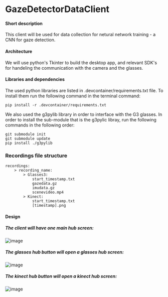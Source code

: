 # GazeDetectorDataClient
#### Short description
This client will be used for data collection for netural network training - a CNN for gaze detection.

#### Architecture
We will use python's Tkinter to build the desktop app, and relevant SDK's for handeling the communication with the camera and the glasses.

#### Libraries and dependencies
The used python libraries are listed in .devcontainer/requirements.txt file. To install them run the following command in the terminal command:
```
pip install -r .devcontainer/requirements.txt
```
We also used the g3pylib library in order to interface with the G3 glasses. In order to install the sub-module that is the g3pylic libray, run the following commands in the following order:
```
git submodule init
git submodule update
pip install ./g3pylib
```

### Recordings file structure
```
recordings: 
    > recording_name:
        > Glasses3:
            start_timestamp.txt
            gazedata.gz
            imudata.gz
            scenevideo.mp4
        > Kinect:
            start_timestamp.txt
            [timestamp].png
```

#### Design
##### The client will have one main hub screen:
![image](https://github.com/DanielB159/GazeDetectorDataClient/assets/107650756/aa32c0b8-49d1-409b-8fc3-bce0a77a90a4)

##### The glasses hub button will open a glasses hub screen:
![image](https://github.com/DanielB159/GazeDetectorDataClient/assets/107650756/fabc0a0e-e7f6-46cc-bb1f-4b217e4982e0)

##### The kinect hub button will open a kinect hub screen:
![image](https://github.com/DanielB159/GazeDetectorDataClient/assets/107650756/7a01b8c2-cb95-49e6-aefd-4e608a25fdba)
